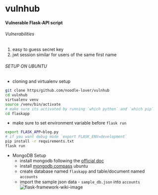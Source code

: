 # vulnhub
#### Vulnerable Flask-API script

###### _Vulnerabilities_

1. easy to guess secret key
1. jwt session similar for users of the same first name

###### SETUP ON UBUNTU
- cloning and virtualenv setup
```bash
git clone https/github.com/noodle-lover/vulnhub
cd vulnhub
virtualenv venv
source /venv/bin/activate 
# make sure its activated by running `which python` and `which pip`
cd flaskapp
```

- make sure to set environment variable before `flask run`
```bash
export FLASK_APP=blog.py 
# if you want debug mode `export FLASK_ENV=development`
pip install -r requirements.txt
flask run
```

- MongoDB Setup
  - install mongodb following the [official doc](https://docs.mongodb.com/manual/tutorial/install-mongodb-on-ubuntu/)
  - install [mongodb compass](https://www.mongodb.com/download-center/compass)  ubuntu 
  - create database named `flaskapp` and table/document named `accounts`
  - import the sample json data - `sample_db.json` into `accounts`
![flask-framework-wiki-image](https://bit.ly/2zP5qcU)

